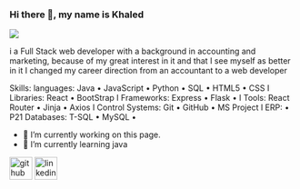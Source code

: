 ### Hi there 👋, my name is Khaled
![](https://user-images.githubusercontent.com/111436094/196985818-fffcdab9-ac18-4b63-95a9-b1d9a70ab205.jpg)

i a Full Stack web developer with a background in accounting and marketing,  because of my great interest in it and that I see myself as better in it I changed my career direction from an accountant to a web developer 

Skills: languages: Java • JavaScript • Python  • SQL • HTML5 • CSS I Libraries: React • BootStrap I Frameworks: Express • Flask • I Tools: React Router • Jinja • Axios I Control Systems: Git • GitHub • MS Project I ERP:  • P21 Databases: T-SQL • MySQL • 

- 🔭 I’m currently working on this page. 
- 🌱 I’m currently learning java 


[<img src='https://cdn.jsdelivr.net/npm/simple-icons@3.0.1/icons/github.svg' alt='github' height='40'>](https://github.com/https://github.com/Khaled-Ammar?tab=repositories)  [<img src='https://cdn.jsdelivr.net/npm/simple-icons@3.0.1/icons/linkedin.svg' alt='linkedin' height='40'>](https://www.linkedin.com/in/https://www.linkedin.com/in/khaled-ammar-4b239a254//)  

